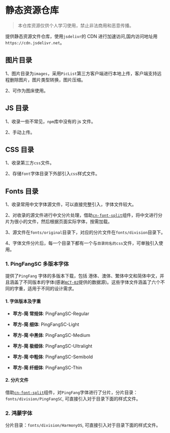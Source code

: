 # 静态资源仓库

> 本仓库资源仅供个人学习使用，禁止非法商用和恶意传播。

提供静态资源文件仓库，使用`jsdelivr`的 CDN 进行加速访问,国内访问地址用`https://cdn.jsdelivr.net`。

## 图片目录

1、图片目录为`images`，采用`PicList`第三方客户端进行本地上传，客户端支持远程删除图片，图片类型转换，图片压缩。

2、可作为图床使用。

## JS 目录

1、收录一些不常见，`npm`库中没有的 js 文件。

2、手动上传。

## CSS 目录

1、收录第三方`css`文件。

2、存储`font`字体目录下外部引入`css`样式文件。

## Fonts 目录

1、收录常用中文字体源文件，可以直接完整引入，字体文件较大。

2、对收录的源文件进行中文分片处理，借助[`cn-font-split`](https://github.com/KonghaYao/cn-font-split)组件，将中文进行分片为很小的文件，然后根据页面实际字体，按需加载。

3、源文件在`fonts/original`目录下，对应的分片文件在`fonts/division`目录下。

4、字体文件分片后，每一个目录下都有一个与`目录同名的css`文件，可单独引入使用。

### 1. PingFangSC 多版本字体

提供了`PingFang` 字体的多版本下载，包括 港体、澳体、繁体中文和简体中文，并且涵盖了不同版本的字体(感谢[`ACT-02`]('https://github.com/ACT-02')提供的数据源)。这些字体文件涵盖了六个不同的字重，适用于不同的设计需求。

#### 1. 字体版本及字重

- **苹方-简 常规体**: PingFangSC-Regular

- **苹方-简 细体**: PingFangSC-Light

- **苹方-简 中黑体**: PingFangSC-Medium

- **苹方-简 极细体**: PingFangSC-Ultralight

- **苹方-简 中粗体**: PingFangSC-Semibold

- **苹方-简 纤细体**: PingFangSC-Thin

#### 2. 分片文件

借助[`cn-font-split`](https://github.com/KonghaYao/cn-font-split)组件，对`PingFang`字体进行了分片，分片目录：`fonts/division/PingFangSC`, 可直接引入对于目录下面的样式文件。

### 2. 鸿蒙字体

分片目录：`fonts/division/HarmonyOS`, 可直接引入对于目录下面的样式文件。
